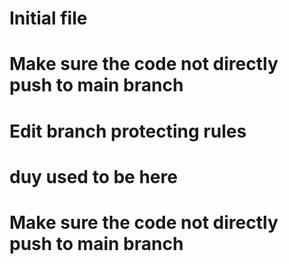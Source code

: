 # Initial file


# Make sure the code not directly push to main branch

# Edit branch protecting rules

# duy used to be here

# Make sure the code not directly push to main branch

